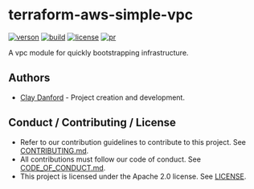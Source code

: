 # terraform-aws-simple-vpc

[![verson](https://img.shields.io/github/v/release/claydanford/terraform-aws-simple-vpc)](https://registry.terraform.io/modules/claydanford/simple-vpc/aws) [![build](https://img.shields.io/github/workflow/status/claydanford/terraform-aws-simple-vpc/ci)](https://github.com/claydanford/terraform-aws-simple-vpc/actions?query=workflow%3Aci) [![license](https://img.shields.io/badge/license-Apache%202.0-blue.svg)](https://github.com/claydanford/terraform-aws-simple-vpc/blob/master/LICENSE) [![pr](https://img.shields.io/badge/PRs-welcome-blue.svg)](https://github.com/claydanford/terraform-aws-simple-vpc/blob/master/CONTRIBUTING.md)

A vpc module for quickly bootstrapping infrastructure.

## Authors

- [Clay Danford](claydanford.com) - Project creation and development.

## Conduct / Contributing / License

- Refer to our contribution guidelines to contribute to this project. See [CONTRIBUTING.md](https://github.com/claydanford/terraform-aws-simple-vpc/blob/master/CONTRIBUTING.md).
- All contributions must follow our code of conduct. See [CODE_OF_CONDUCT.md](https://github.com/claydanford/terraform-aws-simple-vpc/blob/master/CODE_OF_CONDUCT.md).
- This project is licensed under the Apache 2.0 license. See [LICENSE](https://github.com/claydanford/terraform-aws-simple-vpc/blob/master/LICENSE).
